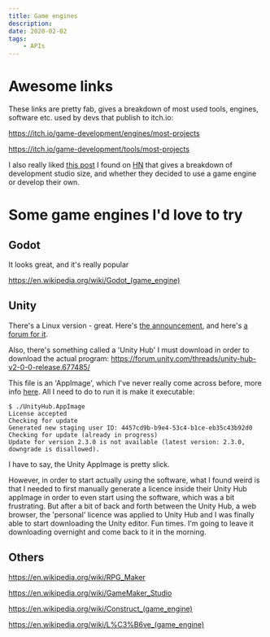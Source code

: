 ```yaml
---
title: Game engines
description:
date: 2020-02-02
tags:
    - APIs
---
```


# Awesome links

These links are pretty fab, gives a breakdown of most used tools, engines, software etc. used by devs that publish to itch.io:

https://itch.io/game-development/engines/most-projects

https://itch.io/game-development/tools/most-projects

I also really liked [this post](https://gist.github.com/raysan5/909dc6cf33ed40223eb0dfe625c0de74) I found on [HN](https://news.ycombinator.com/item?id=22965078) that gives a breakdown of development studio size, and whether they decided to use a game engine or develop their own.

# Some game engines I'd love to try

##  Godot

It looks great, and it's really popular

https://en.wikipedia.org/wiki/Godot_(game_engine)

## Unity

There's a Linux version - great. Here's [the announcement](https://blogs.unity3d.com/2019/05/30/announcing-the-unity-editor-for-linux/), and here's [a forum for it](https://forum.unity.com/forums/linux-editor.93/).

Also, there's something called a 'Unity Hub' I must download in order to download the actual program: https://forum.unity.com/threads/unity-hub-v2-0-0-release.677485/

This file is an 'AppImage', which I've never really come across before, more info [here](https://itsfoss.com/use-appimage-linux/). All I need to do to run it is make it executable:

```
$ ./UnityHub.AppImage 
License accepted
Checking for update
Generated new staging user ID: 4457cd9b-b9e4-53c4-b1ce-eb35c43b92d0
Checking for update (already in progress)
Update for version 2.3.0 is not available (latest version: 2.3.0, downgrade is disallowed).
```

I have to say, the Unity AppImage is pretty slick.

However, in order to start actually _using_ the software, what I found weird is that I needed to first manually generate a licence inside their Unity Hub appImage in order to even start using the software, which was a bit frustrating. But after a bit of back and forth between the Unity Hub, a web browser, the 'personal' licence was applied to Unity Hub and I was finally able to start downloading the Unity editor. Fun times. I'm going to leave it downloading overnight and come back to it in the morning.

## Others

https://en.wikipedia.org/wiki/RPG_Maker

https://en.wikipedia.org/wiki/GameMaker_Studio

https://en.wikipedia.org/wiki/Construct_(game_engine)

https://en.wikipedia.org/wiki/L%C3%B6ve_(game_engine)